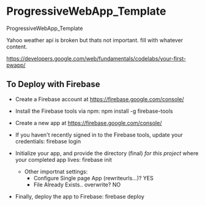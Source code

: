 # ProgressiveWebApp_Template
ProgressiveWebApp_Template

Yahoo weather api is broken but thats not important. fill with whatever content.

https://developers.google.com/web/fundamentals/codelabs/your-first-pwapp/

## To Deploy with Firebase

- Create a Firebase account at https://firebase.google.com/console/
- Install the Firebase tools via npm: npm install -g firebase-tools

- Create a new app at https://firebase.google.com/console/
- If you haven't recently signed in to the Firebase tools, update your credentials: firebase login
- Initialize your app, and provide the directory (final) *for this project* where your completed app lives: firebase init
  - Other importnat settings:
    - Configure Single page App (rewriteurls...)? YES
    - File Already Exists.. overwrite? NO
  
- Finally, deploy the app to Firebase: firebase deploy

